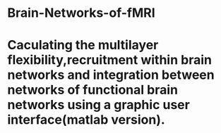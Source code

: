 # Brain-Networks-of-fMRI
# Caculating the multilayer flexibility,recruitment within brain networks and integration between networks of functional brain networks using a graphic user interface(matlab version).
